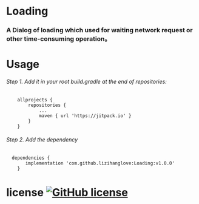 # Loading 
### A Dialog of loading which used for waiting network request or other time-consuming operation。

# Usage

###### Step 1. Add it in your root build.gradle at the end of repositories:
```
	allprojects {
		repositories {
			...
			maven { url 'https://jitpack.io' }
		}
	}
```

###### Step 2. Add the dependency
```
  dependencies {
	   implementation 'com.github.lizihanglove:Loading:v1.0.0'
	}
```



# license [![GitHub license](https://img.shields.io/github/license/lizihanglove/Loading.svg)](https://github.com/lizihanglove/Loading/blob/master/LICENSE)





